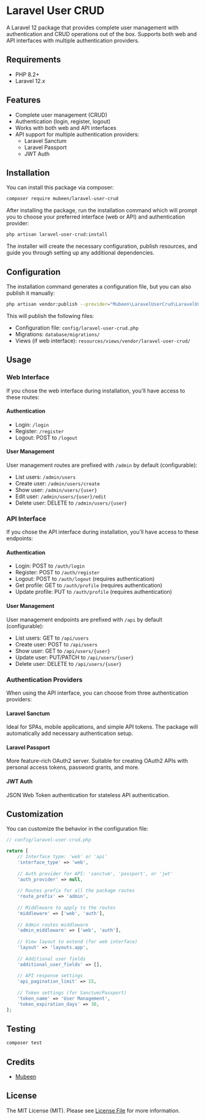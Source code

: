 # Laravel User CRUD

A Laravel 12 package that provides complete user management with authentication and CRUD operations out of the box. Supports both web and API interfaces with multiple authentication providers.

## Requirements

- PHP 8.2+
- Laravel 12.x

## Features

- Complete user management (CRUD)
- Authentication (login, register, logout)
- Works with both web and API interfaces
- API support for multiple authentication providers:
  - Laravel Sanctum
  - Laravel Passport
  - JWT Auth

## Installation

You can install this package via composer:

```bash
composer require mubeen/laravel-user-crud
```

After installing the package, run the installation command which will prompt you to choose your preferred interface (web or API) and authentication provider:

```bash
php artisan laravel-user-crud:install
```

The installer will create the necessary configuration, publish resources, and guide you through setting up any additional dependencies.

## Configuration

The installation command generates a configuration file, but you can also publish it manually:

```bash
php artisan vendor:publish --provider="Mubeen\LaravelUserCrud\LaravelUserCrudServiceProvider" --tag="laravel-user-crud"
```

This will publish the following files:
- Configuration file: `config/laravel-user-crud.php`
- Migrations: `database/migrations/`
- Views (if web interface): `resources/views/vendor/laravel-user-crud/`

## Usage

### Web Interface

If you chose the web interface during installation, you'll have access to these routes:

#### Authentication

- Login: `/login`
- Register: `/register`
- Logout: POST to `/logout`

#### User Management

User management routes are prefixed with `/admin` by default (configurable):

- List users: `/admin/users`
- Create user: `/admin/users/create`
- Show user: `/admin/users/{user}`
- Edit user: `/admin/users/{user}/edit`
- Delete user: DELETE to `/admin/users/{user}`

### API Interface

If you chose the API interface during installation, you'll have access to these endpoints:

#### Authentication

- Login: POST to `/auth/login`
- Register: POST to `/auth/register`
- Logout: POST to `/auth/logout` (requires authentication)
- Get profile: GET to `/auth/profile` (requires authentication)
- Update profile: PUT to `/auth/profile` (requires authentication)

#### User Management

User management endpoints are prefixed with `/api` by default (configurable):

- List users: GET to `/api/users`
- Create user: POST to `/api/users`
- Show user: GET to `/api/users/{user}`
- Update user: PUT/PATCH to `/api/users/{user}`
- Delete user: DELETE to `/api/users/{user}`

### Authentication Providers

When using the API interface, you can choose from three authentication providers:

#### Laravel Sanctum

Ideal for SPAs, mobile applications, and simple API tokens. The package will automatically add necessary authentication setup.

#### Laravel Passport

More feature-rich OAuth2 server. Suitable for creating OAuth2 APIs with personal access tokens, password grants, and more.

#### JWT Auth

JSON Web Token authentication for stateless API authentication.

## Customization

You can customize the behavior in the configuration file:

```php
// config/laravel-user-crud.php

return [
    // Interface type: 'web' or 'api'
    'interface_type' => 'web',
    
    // Auth provider for API: 'sanctum', 'passport', or 'jwt'
    'auth_provider' => null,
    
    // Routes prefix for all the package routes
    'route_prefix' => 'admin',
    
    // Middleware to apply to the routes
    'middleware' => ['web', 'auth'],
    
    // Admin routes middleware 
    'admin_middleware' => ['web', 'auth'],
    
    // View layout to extend (for web interface)
    'layout' => 'layouts.app',
    
    // Additional user fields
    'additional_user_fields' => [],
    
    // API response settings
    'api_pagination_limit' => 15,
    
    // Token settings (for Sanctum/Passport)
    'token_name' => 'User Management',
    'token_expiration_days' => 30,
];
```

## Testing

```bash
composer test
```

## Credits

- [Mubeen](https://github.com/mubeen)

## License

The MIT License (MIT). Please see [License File](LICENSE.md) for more information. 